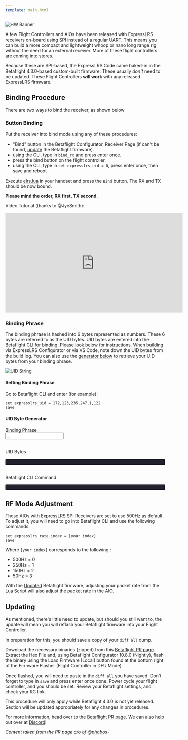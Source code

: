 ```yaml
---
template: main.html
---
```


![HW Banner](https://raw.githubusercontent.com/ExpressLRS/ExpressLRS-hardware/master/img/hardware.png)

A few Flight Controllers and AIOs have been released with ExpressLRS receivers on-board using SPI instead of a regular UART. This means you can build a more compact and lightweight whoop or nano long range rig without the need for an external receiver. More of these flight controllers are coming into stores.

Because these are SPI-based, the ExpressLRS Code came baked-in in the Betaflight 4.3.0-based custom-built firmware. These usually *don't* need to be updated. These Flight Controllers **will work** with any released ExpressLRS firmware.

## Binding Procedure

There are two ways to bind the receiver, as shown below

### Button Binding

Put the receiver into bind mode using any of these procedures:

- "Bind" button in the Betaflight Configurator, Receiver Page (if can't be found, [update](../../hardware/spi-receivers/#updating) the Betaflight firmware).
- using the CLI, type in `bind_rx` and press enter once.
- press the bind button on the flight controller.
- using the CLI, type in `set expresslrs_uid = 0`, press enter once, then save and reboot

Execute [elrs.lua](../../quick-start/tx-prep/#lua-script) in your handset and press the `Bind` button. The RX and TX should be now bound.

**Please mind the order, RX first, TX second.**

Video Tutorial (thanks to @JyeSmith):

<iframe width="560" height="315" src="https://www.youtube.com/embed/U2sxqx2oT4k" title="YouTube video player" frameborder="0" allow="accelerometer; autoplay; clipboard-write; encrypted-media; gyroscope; picture-in-picture" allowfullscreen></iframe>


### Binding Phrase

The binding phrase is hashed into 6 bytes represented as numbers. These 6 bytes are referred to as the UID bytes. 
UID bytes are entered into the Betaflight CLI for binding. Please [look below](#setting-binding-phrase) for instructions. 
When building via ExpressLRS Configurator or via VS Code, note down the UID bytes from the build log. You can also use the 
[generator below](#uid-byte-generator) to retrieve your UID bytes from your binding phrase.

![UID String](../assets/images/UIDsource.png)

#### Setting Binding Phrase
Go to Betaflight CLI and enter (for example):
```
set expresslrs_uid = 172,123,235,247,1,122
save
```

#### UID Byte Generator

<style>
.bp-highlight > .bp-code {
  font-size: .85em;
  padding: .7720588235em 1.1764705882em;
  color: rgb(213, 215, 226);
  background-color: rgb(33, 34, 44);
  border-bottom-left-radius: 2.2px;
  border-bottom-right-radius: 2.2px;
  border-top-left-radius: 2.2px;
  border-top-right-radius: 2.2px;
}

.bp-input {
  color: #000;
}
</style>

<div class="bp-wrapper">
  Binding Phrase
  <div>
    <input class="md-input bp-input" type="text" placeholder="..." />
  </div>

  <br>

  UID Bytes
  <div class="bp-highlight">
    <div class="bp-code bp-output"></div>
  </div>

  <br>

  Betaflight CLI Command
  <div class="bp-highlight">
    <div class="bp-code bp-bf-output"></div>
  </div>
</div>

<script type="text/javascript" src="//unpkg.com/crypto-js@4.1.1/crypto-js.js"></script>
<script type="text/javascript" src="/assets/javascripts/binding-phrase.js"></script>

## RF Mode Adjustment

These AIOs with ExpressLRS SPI Receivers are set to use 500Hz as default. To adjust it, you will need to go into Betaflight CLI and use the following commands:

```
set expresslrs_rate_index = [your index]
save
```

Where `[your index]` corresponds to the following   :

- 500Hz = 0
- 250Hz = 1
- 150Hz = 2
- 50Hz = 3

With the [Updated](../../hardware/spi-receivers/#updating) Betaflight firmware, adjusting your packet rate from the Lua Script will also adjust the packet rate in the AIO.

## Updating

As mentioned, there's little need to update, but should you still want to, the update will mean you will reflash your Betaflight firmware into your Flight Controller.

In preparation for this, you should save a copy of your `diff all` dump.

Download the necessary binaries (zipped) from this [Betaflight PR page](https://github.com/betaflight/betaflight/pull/10788). Extract the Hex File and, using Betaflight Configurator 10.8.0 (Nightly), flash the binary using the Load Firmware [Local] button found at the bottom right of the Firmware Flasher (Flight Controller in DFU Mode).

Once flashed, you will need to paste in the `diff all` you have saved. Don't forget to type in `save` and press enter once done. Power cycle your flight controller, and you should be set. Review your Betaflight settings, and check your RC link.

This procedure will only apply while Betaflight 4.3.0 is not yet released. Section will be updated appropriately for any changes in procedures.

For more information, head over to the [Betaflight PR page](https://github.com/betaflight/betaflight/pull/10788). We can also help out over at [Discord](https://discord.gg/dS6ReFY)!

*Content taken from the PR page c/o of [@phobos-](https://github.com/phobos-)*
